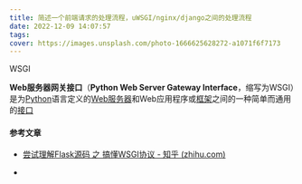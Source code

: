 ```yaml
---
title: 简述一个前端请求的处理流程，uWSGI/nginx/django之间的处理流程
date: 2022-12-09 14:07:57
tags: 
cover: https://images.unsplash.com/photo-1666625628272-a1071f6f7173
---
```


WSGI

**Web服务器网关接口**（**Python Web Server Gateway Interface**，缩写为WSGI）是为[Python](https://baike.baidu.com/item/Python?fromModule=lemma_inlink)语言定义的[Web服务器](https://baike.baidu.com/item/Web%E6%9C%8D%E5%8A%A1%E5%99%A8?fromModule=lemma_inlink)和Web应用程序或[框架](https://baike.baidu.com/item/%E6%A1%86%E6%9E%B6?fromModule=lemma_inlink)之间的一种简单而通用的[接口](https://baike.baidu.com/item/%E6%8E%A5%E5%8F%A3?fromModule=lemma_inlink)

#### 参考文章

- [尝试理解Flask源码 之 搞懂WSGI协议 - 知乎 (zhihu.com)](https://zhuanlan.zhihu.com/p/46983059)

- 
